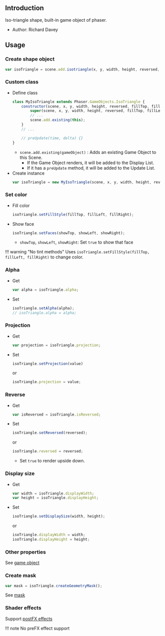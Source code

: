 ## Introduction

Iso-triangle shape, built-in game object of phaser.

- Author: Richard Davey

## Usage

### Create shape object

```javascript
var isoTriangle = scene.add.isotriangle(x, y, width, height, reversed, fillTop, fillLeft, fillRight);
```

### Custom class

- Define class
    ```javascript
    class MyIsoTriangle extends Phaser.GameObjects.IsoTriangle {
        constructor(scene, x, y, width, height, reversed, fillTop, fillLeft, fillRight) {
            super(scene, x, y, width, height, reversed, fillTop, fillLeft, fillRight);
            // ...
            scene.add.existing(this);
        }
        // ...

        // preUpdate(time, delta) {}
    }
    ```
    - `scene.add.existing(gameObject)` : Adds an existing Game Object to this Scene.
        - If the Game Object renders, it will be added to the Display List.
        - If it has a `preUpdate` method, it will be added to the Update List.
- Create instance
    ```javascript
    var isoTriangle = new MyIsoTriangle(scene, x, y, width, height, reversed, fillTop, fillLeft, fillRight);
    ```

### Set color

- Fill color
    ```javascript
    isoTriangle.setFillStyle(fillTop, fillLeft, fillRight);
    ```
- Show face
    ```javascript
    isoTriangle.setFaces(showTop, showLeft, showRight);
    ```
    - `showTop`, `showLeft`, `showRight`: Set `true` to show that face

!!! warning "No tint methods"
    Uses `isoTriangle.setFillStyle(fillTop, fillLeft, fillRight)` to change color.

### Alpha

- Get
    ```javascript
    var alpha = isoTriangle.alpha;
    ```
- Set
    ```javascript
    isoTriangle.setAlpha(alpha);
    // isoTriangle.alpha = alpha;
    ```

### Projection

- Get
   ```javascript
   var projection = isoTriangle.projection;
   ```
- Set
   ```javascript
   isoTriangle.setProjection(value)
   ```
   or
   ```javascript
   isoTriangle.projection = value;
   ```

### Reverse

- Get
   ```javascript
   var isReversed = isoTriangle.isReversed;
   ```
- Set
   ```javascript
   isoTriangle.setReversed(reversed);
   ```
   or
   ```javascript
   isoTriangle.reversed = reversed;
   ```
   - Set `true` to render upside down.

### Display size

- Get
    ```javascript
    var width = isoTriangle.displayWidth;
    var height = isoTriangle.displayHeight;
    ```
- Set
    ```javascript
    isoTriangle.setDisplaySize(width, height);
    ```
    or
    ```javascript
    isoTriangle.displayWidth = width;
    isoTriangle.displayHeight = height;
    ```

### Other properties

See [game object](gameobject.md)

### Create mask

```javascript
var mask = isoTriangle.createGeometryMask();
```

See [mask](mask.md)

### Shader effects

Support [postFX effects](shader-builtin.md)

!!! note
    No preFX effect support

